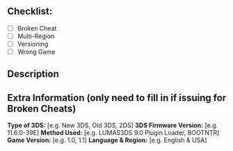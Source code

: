 <!--- Provide a general summary of the issue in the Title above, prefixed with (CheatFolder Name) -->

## Checklist:
<!-- Go over all the following points, and put an `x` in all the boxes that apply. -->
<!-- If you're unsure about any of these, don't hesitate to ask. We're here to help! -->
- [ ] Broken Cheat
- [ ] Multi-Region
- [ ] Versioning
- [ ] Wrong Game

## Description
<!-- Describe the issues -->

## Extra Information (only need to fill in if issuing for Broken Cheats)
**Type of 3DS:** [e.g. New 3DS, Old 3DS, 2DS]
**3DS Firmware Version:** [e.g. 11.6.0-39E]
**Method Used:** [e.g. LUMAS3DS 9.0 Plugin Loader, BOOTNTR]
**Game Version:** [e.g. 1.0, 1.1]
**Language & Region:** [e.g. English & USA]
